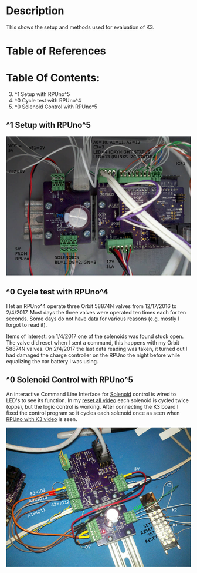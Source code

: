# Description

This shows the setup and methods used for evaluation of K3.

# Table of References


# Table Of Contents:

3. ^1 Setup with RPUno^5
2. ^0 Cycle test with RPUno^4
1. ^0 Solenoid Control with RPUno^5


## ^1 Setup with RPUno^5

![K3 With RPUno](./K3^1+RPUno^5+RPUadpt^4_wValvesPvBat.jpg "K3 With RPUno")


## ^0 Cycle test with RPUno^4

I let an RPUno^4 operate three Orbit 58874N valves from 12/17/2016 to 2/4/2017. Most days the three valves were operated ten times each for ten seconds. Some days do not have data for various reasons (e.g. mostly I forgot to read it).

[K3^0log]: ./K3^0log.txt

Items of interest: on 1/4/2017 one of the solenoids was found stuck open. The valve did reset when I sent a command, this happens with my Orbit 58874N valves. On 2/4/2017 the last data reading was taken, it turned out I had damaged the charge controller on the RPUno the night before while equalizing the car battery I was using.


## ^0 Solenoid Control with RPUno^5

An interactive Command Line Interface for [Solenoid] control is wired to LED's to see its function. In my [reset all video] each solenoid is cycled twice (opps), but the logic control is working. After connecting the K3 board I fixed the control program so it cycles each solenoid once as seen when [RPUno with K3 video] is seen. 
    
[Solenoid]: https://github.com/epccs/RPUno/tree/master/Solenoid
[reset all video]: http://rpubus.org/Video/14140%5E5_SolenoidResetAllLogic.mp4
[RPUno with K3 video]: http://rpubus.org/Video/14140%5E5WithK3%5E0.mp4

![K3 With RPUno](./K3^0WithRPUno^5.jpg "K3 With RPUno")




